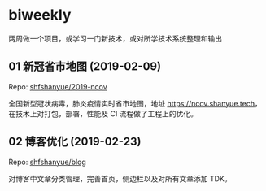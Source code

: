 # biweekly

两周做一个项目，或学习一门新技术，或对所学技术系统整理和输出

## 01 新冠省市地图 (2019-02-09)

Repo: [shfshanyue/2019-ncov](https://github.com/shfshanyue/2019-ncov)

全国新型冠状病毒，肺炎疫情实时省市地图，地址 <https://ncov.shanyue.tech>，在技术上对打包，部署，性能及 CI 流程做了工程上的优化。

## 02 博客优化 (2019-02-23)

Repo: [shfshanyue/blog](https://github.com/shfshanyue/blog)

对博客中文章分类管理，完善首页，侧边栏以及对所有文章添加 TDK。
